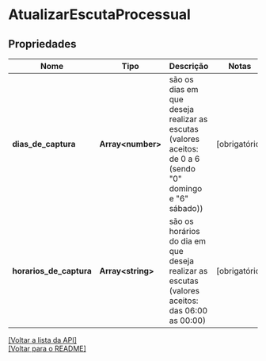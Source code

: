 # AtualizarEscutaProcessual

## Propriedades
Nome | Tipo | Descrição | Notas
------------ | ------------- | ------------- | -------------
**dias_de_captura** | **Array\<number\>** | são os dias em que deseja realizar as escutas (valores aceitos: de 0 a 6 (sendo "0" domingo e "6" sábado)) | [obrigatório] 
**horarios_de_captura** | **Array\<string\>** | são os horários do dia em que deseja realizar as escutas (valores aceitos: das 06:00 as 00:00) | [obrigatório] 

[[Voltar a lista da API]](../../../README.md#Documentação-para-os-Endpoints-da-API)    
[[Voltar para o README]](../../../README.md#Intima.ai---SDK-NodeJS)
